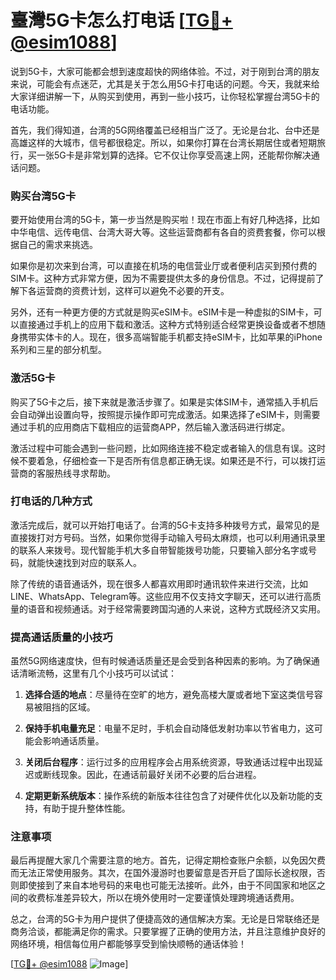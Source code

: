 # 臺灣5G卡怎么打电话 [[TG💪+ @esim1088](https://t.me/s/esim1088)]

说到5G卡，大家可能都会想到速度超快的网络体验。不过，对于刚到台湾的朋友来说，可能会有点迷茫，尤其是关于怎么用5G卡打电话的问题。今天，我就来给大家详细讲解一下，从购买到使用，再到一些小技巧，让你轻松掌握台湾5G卡的电话功能。

首先，我们得知道，台湾的5G网络覆盖已经相当广泛了。无论是台北、台中还是高雄这样的大城市，信号都很稳定。所以，如果你打算在台湾长期居住或者短期旅行，买一张5G卡是非常划算的选择。它不仅让你享受高速上网，还能帮你解决通话问题。

### 购买台湾5G卡

要开始使用台湾的5G卡，第一步当然是购买啦！现在市面上有好几种选择，比如中华电信、远传电信、台湾大哥大等。这些运营商都有各自的资费套餐，你可以根据自己的需求来挑选。

如果你是初次来到台湾，可以直接在机场的电信营业厅或者便利店买到预付费的SIM卡。这种方式非常方便，因为不需要提供太多的身份信息。不过，记得提前了解下各运营商的资费计划，这样可以避免不必要的开支。

另外，还有一种更方便的方式就是购买eSIM卡。eSIM卡是一种虚拟的SIM卡，可以直接通过手机上的应用下载和激活。这种方式特别适合经常更换设备或者不想随身携带实体卡的人。现在，很多高端智能手机都支持eSIM卡，比如苹果的iPhone系列和三星的部分机型。

### 激活5G卡

购买了5G卡之后，接下来就是激活步骤了。如果是实体SIM卡，通常插入手机后会自动弹出设置向导，按照提示操作即可完成激活。如果选择了eSIM卡，则需要通过手机的应用商店下载相应的运营商APP，然后输入激活码进行绑定。

激活过程中可能会遇到一些问题，比如网络连接不稳定或者输入的信息有误。这时候不要着急，仔细检查一下是否所有信息都正确无误。如果还是不行，可以拨打运营商的客服热线寻求帮助。

### 打电话的几种方式

激活完成后，就可以开始打电话了。台湾的5G卡支持多种拨号方式，最常见的是直接拨打对方号码。当然，如果你觉得手动输入号码太麻烦，也可以利用通讯录里的联系人来拨号。现代智能手机大多自带智能拨号功能，只要输入部分名字或号码，就能快速找到对应的联系人。

除了传统的语音通话外，现在很多人都喜欢用即时通讯软件来进行交流，比如LINE、WhatsApp、Telegram等。这些应用不仅支持文字聊天，还可以进行高质量的语音和视频通话。对于经常需要跨国沟通的人来说，这种方式既经济又实用。

### 提高通话质量的小技巧

虽然5G网络速度快，但有时候通话质量还是会受到各种因素的影响。为了确保通话清晰流畅，这里有几个小技巧可以试试：

1. **选择合适的地点**：尽量待在空旷的地方，避免高楼大厦或者地下室这类信号容易被阻挡的区域。
   
2. **保持手机电量充足**：电量不足时，手机会自动降低发射功率以节省电力，这可能会影响通话质量。

3. **关闭后台程序**：运行过多的应用程序会占用系统资源，导致通话过程中出现延迟或断线现象。因此，在通话前最好关闭不必要的后台进程。

4. **定期更新系统版本**：操作系统的新版本往往包含了对硬件优化以及新功能的支持，有助于提升整体性能。

### 注意事项

最后再提醒大家几个需要注意的地方。首先，记得定期检查账户余额，以免因欠费而无法正常使用服务。其次，在国外漫游时也要留意是否开启了国际长途权限，否则即使接到了来自本地号码的来电也可能无法接听。此外，由于不同国家和地区之间的收费标准差异较大，所以在境外使用时一定要谨慎处理跨境通话费用。

总之，台湾的5G卡为用户提供了便捷高效的通信解决方案。无论是日常联络还是商务洽谈，都能满足你的需求。只要掌握了正确的使用方法，并且注意维护良好的网络环境，相信每位用户都能够享受到愉快顺畅的通话体验！

[[TG💪+ @esim1088](https://t.me/s/esim1088) ![Image](https://i.postimg.cc/4NQfJmqS/Snipaste-2025-05-13-00-14-12.png)]